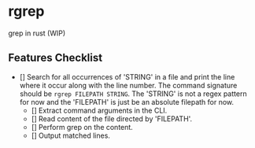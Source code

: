 # rgrep
grep in rust (WIP)

## Features Checklist

- [] Search for all occurrences of 'STRING' in a file and print the line where
     it occur along with the line number. The command signature should be
     `rgrep FILEPATH STRING`. The 'STRING' is not a regex pattern for now and
     the 'FILEPATH' is just be an absolute filepath for now.
     - [] Extract command arguments in the CLI.
     - [] Read content of the file directed by 'FILEPATH'.
     - [] Perform grep on the content.
     - [] Output matched lines.




